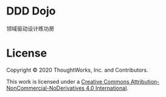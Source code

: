 # DDD Dojo

领域驱动设计练功房

# License

Copyright © 2020 ThoughtWorks, Inc. and Contributors.

This work is licensed under a [Creative Commons Attribution-NonCommercial-NoDerivatives 4.0 International](https://creativecommons.org/licenses/by-nc-nd/4.0/).

